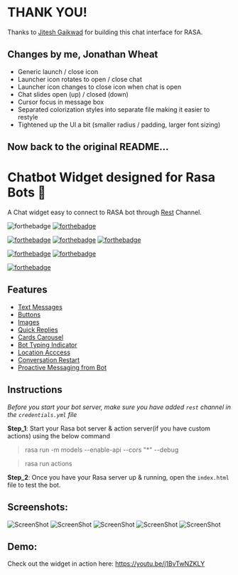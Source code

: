 # THANK YOU!
Thanks to [Jitesh Gaikwad](https://github.com/JiteshGaikwad) for building this chat interface for RASA.

## Changes by me, Jonathan Wheat
- Generic launch / close icon
- Launcher icon rotates to open / close chat
- Launcher icon changes to close icon when chat is open
- Chat slides open (up) / closed (down)
- Cursor focus in message box
- Separated colorization styles into separate file making it easier to restyle
- Tightened up the UI a bit (smaller radius / padding, larger font sizing)

## Now back to the original README...

# Chatbot Widget designed for Rasa Bots 🤖

A Chat widget easy to connect to RASA bot through [Rest](https://rasa.com/docs/rasa/user-guide/connectors/your-own-website/#rest-channels) Channel.

![forthebadge](https://forthebadge.com/images/badges/built-with-love.svg)
[![forthebadge](https://forthebadge.com/images/badges/for-you.svg)](https://forthebadge.com)

[![forthebadge](https://forthebadge.com/images/badges/made-with-javascript.svg)](https://forthebadge.com)
[![forthebadge](https://forthebadge.com/images/badges/uses-html.svg)](https://forthebadge.com)
[![forthebadge](https://forthebadge.com/images/badges/uses-css.svg)](https://forthebadge.com)

[![forthebadge](https://forthebadge.com/images/badges/built-with-swag.svg)](https://forthebadge.com)
[![forthebadge](https://forthebadge.com/images/badges/check-it-out.svg)](https://forthebadge.com)

[![forthebadge](https://forthebadge.com/images/badges/makes-people-smile.svg)](https://forthebadge.com)

## Features

- [Text Messages](https://github.com/JiteshGaikwad/Chatbot-Widget/blob/dad02a53e5449f6b1daa3f70b2c7d0846d228dde/static/js/script.js#L156)
- [Buttons](https://github.com/JiteshGaikwad/Chatbot-Widget/blob/dad02a53e5449f6b1daa3f70b2c7d0846d228dde/static/js/script.js#L169)
- [Images](https://github.com/JiteshGaikwad/Chatbot-Widget/blob/dad02a53e5449f6b1daa3f70b2c7d0846d228dde/static/js/script.js#L162)
- [Quick Replies](https://github.com/JiteshGaikwad/Chatbot-Widget/blob/dad02a53e5449f6b1daa3f70b2c7d0846d228dde/static/js/script.js#L177)
- [Cards Carousel](https://github.com/JiteshGaikwad/Chatbot-Widget/blob/dad02a53e5449f6b1daa3f70b2c7d0846d228dde/static/js/script.js#L192)
- [Bot Typing Indicator](https://github.com/JiteshGaikwad/Chatbot-Widget/blob/dad02a53e5449f6b1daa3f70b2c7d0846d228dde/static/js/script.js#L410)
- [Location Acccess](https://github.com/JiteshGaikwad/Chatbot-Widget/blob/dad02a53e5449f6b1daa3f70b2c7d0846d228dde/static/js/script.js#L184)
- [Conversation Restart](https://github.com/JiteshGaikwad/Chatbot-Widget/blob/dad02a53e5449f6b1daa3f70b2c7d0846d228dde/static/js/script.js#L16)
- [Proactive Messaging from Bot](https://github.com/JiteshGaikwad/Chatbot-Widget/blob/dad02a53e5449f6b1daa3f70b2c7d0846d228dde/static/js/script.js#L22)

## Instructions
*Before you start your bot server, make sure you have added `rest` channel in the `credentials.yml` file*

**Step_1**: Start your Rasa bot server & action server(if you have custom actions) using the below command
> rasa run -m models --enable-api --cors "*" --debug

> rasa run actions 

**Step_2**: Once you have your Rasa server up & running, open the `index.html` file to test the bot.

## Screenshots:
![ScreenShot](https://github.com/JiteshGaikwad/Chatbot-Widget/blob/master/static/img/ui_1.PNG)
![ScreenShot](https://github.com/JiteshGaikwad/Chatbot-Widget/blob/master/static/img/ui_2.PNG)
![ScreenShot](https://github.com/JiteshGaikwad/Chatbot-Widget/blob/master/static/img/chats.png) ![ScreenShot](https://github.com/JiteshGaikwad/Chatbot-Widget/blob/master/static/img/cardsUi_2.png) ![ScreenShot](https://github.com/JiteshGaikwad/Chatbot-Widget/blob/master/static/img/cardsUi.png)


## Demo:

Check out the widget in action here: https://youtu.be/j1BvTwNZKLY

